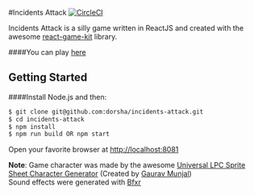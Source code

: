 #Incidents Attack [![CircleCI](https://circleci.com/gh/dorsha/incidents-attack.svg?style=svg)](https://circleci.com/gh/dorsha/incidents-attack)

Incidents Attack is a silly game written in ReactJS and created with the awesome [react-game-kit](https://github.com/FormidableLabs/react-game-kit) library.

####You can play [here](https://incidents-attack.firebaseapp.com)

## Getting Started
####Install Node.js and then:

```sh
$ git clone git@github.com:dorsha/incidents-attack.git
$ cd incidents-attack
$ npm install
$ npm run build OR npm start
```

Open your favorite browser at [http://localhost:8081](http://localhost:8081)

**Note**: Game character was made by the awesome [Universal LPC Sprite Sheet Character Generator](http://gaurav.munjal.us/Universal-LPC-Spritesheet-Character-Generator) (Created by [Gaurav Munjal](https://github.com/Gaurav0))  
Sound effects were generated with [Bfxr](http://www.bfxr.net)

